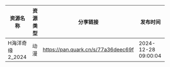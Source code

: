 | 资源名称        | 资源类型 | 分享链接                                | 发布时间                |
| ----------- | ---- | ----------------------------------- | ------------------- |
| H海洋奇缘2_2024 | 动漫   | https://pan.quark.cn/s/77a36deec69f | 2024-12-28 09:00:04 |

